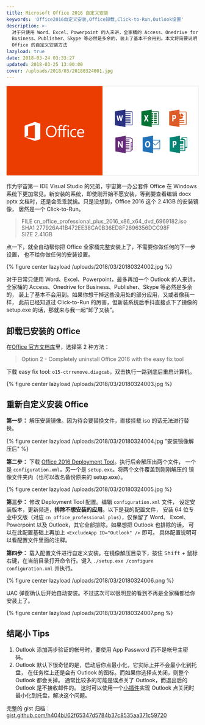```yaml
---
title: Microsoft Office 2016 自定义安装
keywords: 'Office2016自定义安装,Office卸载,Click-to-Run,Outlook设置'
description: >-
  对于只使用 Word、Excel、Powerpoint 的人来讲，全家桶的 Access、Onedrive for
  Business、Publisher、Skype 等必然是多余的，装上了基本不会用到。本文将简要说明
  Office 的自定义安装方法
lazyload: true
date: 2018-03-24 03:33:27
updated: 2018-03-25 13:00:00
cover: /uploads/2018/03/20180324001.jpg
---
```


![Microsoft Office](/uploads/2018/03/20180324001.jpg)

作为宇宙第一 IDE Visual Studio 的兄弟，宇宙第一办公套件 Office 在 Windows
系统下更加常见。新安装的系统，即使刚开始不愿安装，等到要查看编辑 docx pptx
文档时，还是会乖乖就擒。只是没想到，Office 2016 这个 2.41GB 的安装镜像，
居然是一个 Click-to-Run。

> FILE cn_office_professional_plus_2016_x86_x64_dvd_6969182.iso  
> SHA1 277926A41B472EE38CA0B36ED8F2696356DCC98F  
> SIZE 2.41GB

点一下，就全自动帮你把 Office 全家桶完整安装上了，不需要你做任何的下一步设置，
也不给你做任何的安装设置。

{% figure center lazyload /uploads/2018/03/20180324002.jpg %}

对于日常只使用 Word、Excel、Powerpoint，最多再加一个 Outlook 的人来讲，
全家桶的 Access、Onedrive for Business、Publisher、Skype 等必然是多余的，
装上了基本不会用到。如果你想干掉这些没用处的部分应用，又或者像我一样，
此前已经知道过 Click-to-Run 的厉害，但新装系统后手抖直接点下了镜像的
setup.exe 的话，那就来与我一起“卸了又装”。

## 卸载已安装的 Office

在[Office 官方文档库]里，选择第 2 种方法：

> Option 2 - Completely uninstall Office 2016 with the easy fix tool

下载 easy fix tool: `o15-ctrremove.diagcab`，双击执行一路到底后重启计算机。

{% figure center lazyload /uploads/2018/03/20180324003.jpg %}

## 重新自定义安装 Office

**第一步：** 解压安装镜像。因为待会要替换文件，直接挂载 iso 的话无法进行替换。

{% figure center lazyload /uploads/2018/03/20180324004.jpg "安装镜像解压后" %}

**第二步：** 下载 [Office 2016 Deployment Tool]。执行后会解压出两个文件，
一个是 `configuration.xml`，另一个是 `setup.exe`。将两个文件覆盖到刚刚解压的
镜像文件夹内（也可以改名备份原来的 setup.exe）。

{% figure center lazyload /uploads/2018/03/20180324005.jpg %}

**第三步：** 修改 Deployment Tool 配置。编辑 `configuration.xml` 文件，
设定安装版本，更新频道，**排除不想安装的应用**。以下是我的配置文件，
安装 64 位专业中文版（对应 `cn_office_professional_plus`），仅保留了 Word、
Excel、Powerpoint 以及 Outlook，其它全部排除。如果想把 Outlook 也排除的话，
可以在此配置基础上再加上 `<ExcludeApp ID="Outlook" />` 即可。
具体配置说明可以看配置文件里面的注释。

<script src="https://gist.github.com/h404bi/62f65347d5784b37c8535aa371c59720.js"></script>

**第四步：** 载入配置文件进行自定义安装。在镜像解压目录下，按住
<kbd>Shift</kbd> + 鼠标右键，在当前目录打开命令行。键入
`./setup.exe /configure configuration.xml` 并执行。

{% figure center lazyload /uploads/2018/03/20180324006.png %}

UAC 弹窗确认后开始自动安装。不过这次可以很明显的看到不再是全家桶都给你安装上了。

{% figure center lazyload /uploads/2018/03/20180324007.png %}

## 结尾小 Tips

1. Outlook 添加两步验证的帐号时，要使用 App Password 而不是帐号主密码。
2. Outlook 默认下很奇怪的是，启动后你点最小化，它实际上并不会最小化到托盘，
在任务栏上还是会有 Outlook 的图标。而如果你选择点关闭，则整个 Outlook 都会关掉。
通常比较多的可能是误点关了 Outlook，而退出后的 Outlook 是不接收邮件的。
这时可以使用一个[小插件]实现 Outlook 点关闭时最小化到托盘，解决这个问题。

完整的 gist 归档：[gist.github.com/h404bi/62f65347d5784b37c8535aa371c59720]

[Office 官方文档库]: https://support.office.com/en-us/article/9dd49b83-264a-477a-8fcc-2fdf5dbf61d8
[Office 2016 Deployment Tool]: https://www.microsoft.com/en-us/download/details.aspx?id=49117
[小插件]: https://jocent.me/2017/06/20/outlook-close-minimize.html
[gist.github.com/h404bi/62f65347d5784b37c8535aa371c59720]: https://gist.github.com/h404bi/62f65347d5784b37c8535aa371c59720
